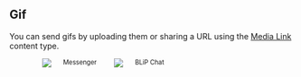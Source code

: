 ## Gif

You can send gifs by uploading them or sharing a URL using the [Media Link](https://hmg-docs.blip.ai/#media-link) content type.

<div class="container six columns" style="padding:0 58px">
    <div  class="six columns" style="margin-right:10px;">
        <img src="images/gif_mssngr.png"></img>
        <span style="font-size:0.8em">Messenger</span>
    </div>
    <div class="six columns">
        <img src="images/gifBlipChat.png"></img>
        <span style="font-size:0.8em">BLiP Chat</span>
    </div>
</div>